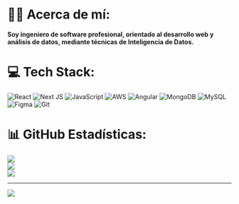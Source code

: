 # 🧙‍♂️ Acerca de mí:
<strong>Soy ingeniero de software profesional, orientado al desarrollo web y análisis de datos, mediante técnicas de Inteligencia de Datos.</strong>

# 💻 Tech Stack:
![React](https://img.shields.io/badge/react-%2320232a.svg?style=for-the-badge&logo=react&logoColor=%2361DAFB) ![Next JS](https://img.shields.io/badge/Next-black?style=for-the-badge&logo=next.js&logoColor=white) ![JavaScript](https://img.shields.io/badge/javascript-%23323330.svg?style=for-the-badge&logo=javascript&logoColor=%23F7DF1E) ![AWS](https://img.shields.io/badge/AWS-%23FF9900.svg?style=for-the-badge&logo=amazon-aws&logoColor=white) ![Angular](https://img.shields.io/badge/angular-%23DD0031.svg?style=for-the-badge&logo=angular&logoColor=white) ![MongoDB](https://img.shields.io/badge/MongoDB-%234ea94b.svg?style=for-the-badge&logo=mongodb&logoColor=white) ![MySQL](https://img.shields.io/badge/mysql-4479A1.svg?style=for-the-badge&logo=mysql&logoColor=white) ![Figma](https://img.shields.io/badge/figma-%23F24E1E.svg?style=for-the-badge&logo=figma&logoColor=white) ![Git](https://img.shields.io/badge/git-%23F05033.svg?style=for-the-badge&logo=git&logoColor=white)

# 📊 GitHub Estadísticas:
![](https://github-readme-stats.vercel.app/api?username=LAParodi&theme=dark&hide_border=false&include_all_commits=false&count_private=false)<br/>
![](https://github-readme-streak-stats.herokuapp.com/?user=LAParodi&theme=dark&hide_border=false)<br/>
![](https://github-readme-stats.vercel.app/api/top-langs/?username=LAParodi&theme=dark&hide_border=false&include_all_commits=false&count_private=false&layout=compact)

---
[![](https://visitcount.itsvg.in/api?id=LAParodi&icon=2&color=0)](https://visitcount.itsvg.in)

<!-- Proudly created with GPRM ( https://gprm.itsvg.in ) -->
